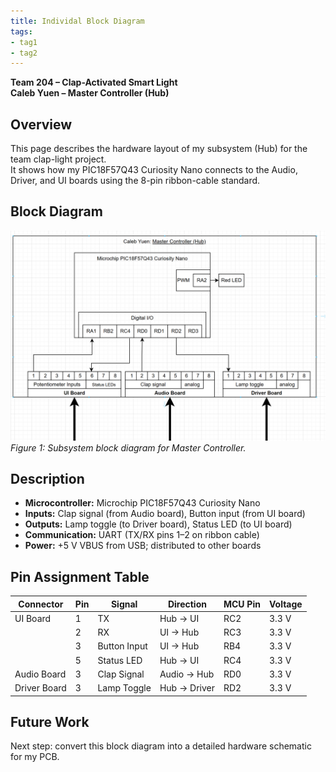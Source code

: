 ```yaml
---
title: Individal Block Diagram
tags:
- tag1
- tag2
---
```


**Team 204 – Clap-Activated Smart Light**  
**Caleb Yuen – Master Controller (Hub)**  


## Overview
This page describes the hardware layout of my subsystem (Hub) for the team clap-light project.  
It shows how my PIC18F57Q43 Curiosity Nano connects to the Audio, Driver, and UI boards using the 8-pin ribbon-cable standard.


## Block Diagram 
![Caleb Yuen: Master Controller (Hub) ](MasterController.png)
*Figure 1: Subsystem block diagram for Master Controller.*

## Description
- **Microcontroller:** Microchip PIC18F57Q43 Curiosity Nano  
- **Inputs:** Clap signal (from Audio board), Button input (from UI board)  
- **Outputs:** Lamp toggle (to Driver board), Status LED (to UI board)  
- **Communication:** UART (TX/RX pins 1–2 on ribbon cable)  
- **Power:** +5 V VBUS from USB; distributed to other boards  

## Pin Assignment Table
| Connector | Pin | Signal | Direction | MCU Pin | Voltage |
|------------|-----|---------|------------|----------|----------|
| UI Board | 1 | TX | Hub → UI | RC2 | 3.3 V |
|  | 2 | RX | UI → Hub | RC3 | 3.3 V |
|  | 3 | Button Input | UI → Hub | RB4 | 3.3 V |
|  | 5 | Status LED | Hub → UI | RC4 | 3.3 V |
| Audio Board | 3 | Clap Signal | Audio → Hub | RD0 | 3.3 V |
| Driver Board | 3 | Lamp Toggle | Hub → Driver | RD2 | 3.3 V |

## Future Work
Next step: convert this block diagram into a detailed hardware schematic for my PCB.